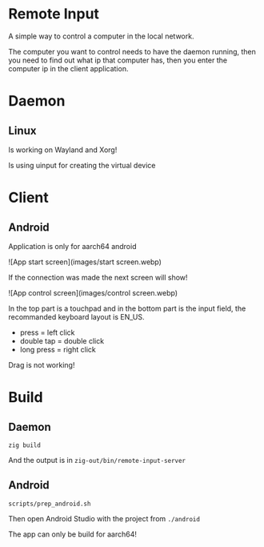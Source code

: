 # Remote Input

A simple way to control a computer in the local network.

The computer you want to control needs to have the daemon running,
then you need to find out what ip that computer has,
then you enter the computer ip in the client application.

# Daemon

## Linux

Is working on Wayland and Xorg!

Is using uinput for creating the virtual device

# Client

## Android

Application is only for aarch64 android

![App start screen](images/start screen.webp)

If the connection was made the next screen will show!

![App control screen](images/control screen.webp)

In the top part is a touchpad and in the bottom part is the input field, the recommanded keyboard layout is EN_US.

- press = left click
- double tap = double click
- long press = right click

Drag is not working!

# Build

## Daemon

`zig build`

And the output is in `zig-out/bin/remote-input-server`

## Android

`scripts/prep_android.sh`

Then open Android Studio with the project from `./android`

The app can only be build for aarch64!

